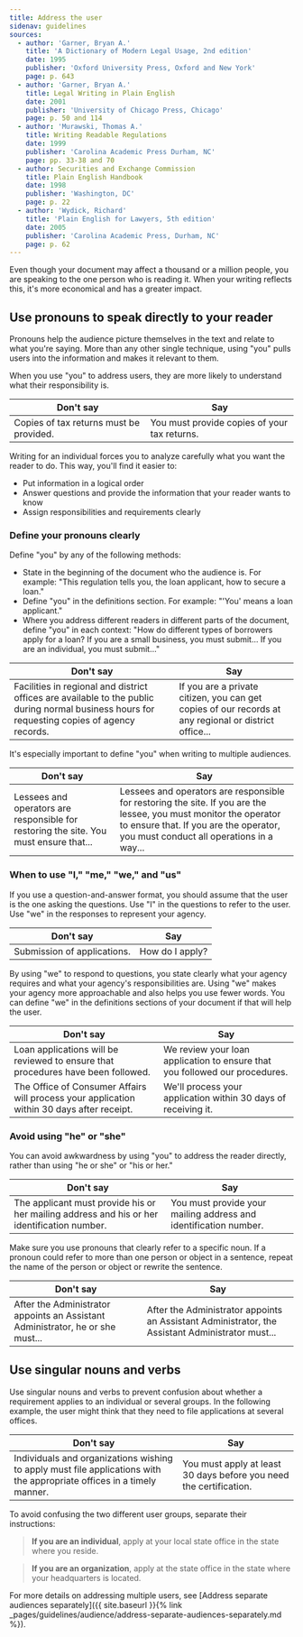 ```yaml
---
title: Address the user
sidenav: guidelines
sources:
  - author: 'Garner, Bryan A.'
    title: 'A Dictionary of Modern Legal Usage, 2nd edition'
    date: 1995
    publisher: 'Oxford University Press, Oxford and New York'
    page: p. 643
  - author: 'Garner, Bryan A.'
    title: Legal Writing in Plain English
    date: 2001
    publisher: 'University of Chicago Press, Chicago'
    page: p. 50 and 114
  - author: 'Murawski, Thomas A.'
    title: Writing Readable Regulations
    date: 1999
    publisher: 'Carolina Academic Press Durham, NC'
    page: pp. 33-38 and 70
  - author: Securities and Exchange Commission
    title: Plain English Handbook
    date: 1998
    publisher: 'Washington, DC'
    page: p. 22
  - author: 'Wydick, Richard'
    title: 'Plain English for Lawyers, 5th edition'
    date: 2005
    publisher: 'Carolina Academic Press, Durham, NC'
    page: p. 62
---
```


Even though your document may affect a thousand or a million people, you are speaking to the one person who is reading it. When your writing reflects this, it's more economical and has a greater impact.

## Use pronouns to speak directly to your reader

Pronouns help the audience picture themselves in the text and relate to what you're saying. More than any other single technique, using "you" pulls users into the information and makes it relevant to them.

When you use "you" to address users, they are more likely to understand what their responsibility is.

Don't say | Say
--------------------------------------- | --------------------------------------------
Copies of tax returns must be provided. | You must provide copies of your tax returns.

Writing for an individual forces you to analyze carefully what you want the reader to do. This way, you'll find it easier to:

- Put information in a logical order
- Answer questions and provide the information that your reader wants to know
- Assign responsibilities and requirements clearly

### Define your pronouns clearly

Define "you" by any of the following methods:

- State in the beginning of the document who the audience is. For example: "This regulation tells you, the loan applicant, how to secure a loan."
- Define "you" in the definitions section. For example: "'You' means a loan applicant."
- Where you address different readers in different parts of the document, define "you" in each context: "How do different types of borrowers apply for a loan? If you are a small business, you must submit... If you are an individual, you must submit..."

Don't say | Say
--------------------------------------------------------------------------------------------------------------------------------------------- | ------------------------------------------------------------------------------------------------------
Facilities in regional and district offices are available to the public during normal business hours for requesting copies of agency records. | If you are a private citizen, you can get copies of our records at any regional or district office...

It's especially important to define "you" when writing to multiple audiences.

Don't say | Say
-------------------------------------------------------------------------------------- | --------------------------------------------------------------------------------------------------------------------------------------------------------------------------------------------------------
Lessees and operators are responsible for restoring the site. You must ensure that... | Lessees and operators are responsible for restoring the site. If you are the lessee, you must monitor the operator to ensure that. If you are the operator, you must conduct all operations in a way...

### When to use "I," "me," "we," and "us"

If you use a question-and-answer format, you should assume that the user is the one asking the questions. Use "I" in the questions to refer to the user. Use "we" in the responses to represent your agency.

Don't say                   | Say
--------------------------- | ---------------
Submission of applications. | How do I apply?

By using "we" to respond to questions, you state clearly what your agency requires and what your agency's responsibilities are. Using "we" makes your agency more approachable and also helps you use fewer words. You can define "we" in the definitions sections of your document if that will help the user.

Don't say | Say
------------------------------------------------------------------------------------------ | ---------------------------------------------------------------------------
Loan applications will be reviewed to ensure that procedures have been followed. | We review your loan application to ensure that you followed our procedures.
The Office of Consumer Affairs will process your application within 30 days after receipt. | We'll process your application within 30 days of receiving it.

### Avoid using "he" or "she"

You can avoid awkwardness by using "you" to address the reader directly, rather than using "he or she" or "his or her."

Don't say | Say
------------------------------------------------------------------------------------------- | ----------------------------------------------------------------
The applicant must provide his or her mailing address and his or her identification number. | You must provide your mailing address and identification number.

Make sure you use pronouns that clearly refer to a specific noun. If a pronoun could refer to more than one person or object in a sentence, repeat the name of the person or object or rewrite the sentence.

Don't say | Say
------------------------------------------------------------------------------- | -------------------------------------------------------------------------------------------------
After the Administrator appoints an Assistant Administrator, he or she must... | After the Administrator appoints an Assistant Administrator, the Assistant Administrator must...

## Use singular nouns and verbs

Use singular nouns and verbs to prevent confusion about whether a requirement applies to an individual or several groups. In the following example, the user might think that they need to file applications at several offices.

Don't say | Say
---------------------------------------------------------------------------------------------------------------------- | ------------------------------------------------------------------
Individuals and organizations wishing to apply must file applications with the appropriate offices in a timely manner. | You must apply at least 30 days before you need the certification.

To avoid confusing the two different user groups, separate their instructions:

> **If you are an individual**, apply at your local state office in the state where you reside.

> **If you are an organization**, apply at the state office in the state where your headquarters is located.

For more details on addressing multiple users, see [Address separate audiences separately]({{ site.baseurl }}{% link _pages/guidelines/audience/address-separate-audiences-separately.md %}).
